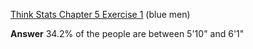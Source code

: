 [Think Stats Chapter 5 Exercise 1](http://greenteapress.com/thinkstats2/html/thinkstats2006.html#toc50) (blue men)

>> 
**Answer**
34.2% of the people are between 5'10" and 6'1"
